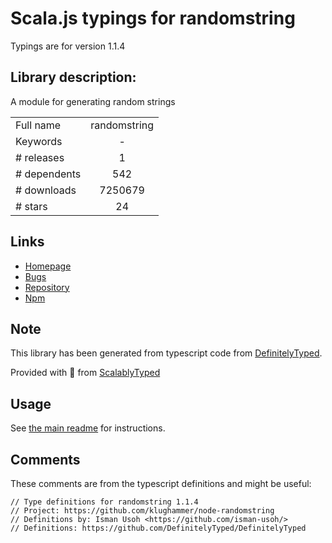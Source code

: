 
# Scala.js typings for randomstring

Typings are for version 1.1.4

## Library description:
A module for generating random strings

|                    |                 |
| ------------------ | :-------------: |
| Full name          | randomstring |
| Keywords           | - |
| # releases         | 1 |
| # dependents       | 542 |
| # downloads        | 7250679 |
| # stars            | 24 |

## Links
- [Homepage](https://github.com/klughammer/node-randomstring)
- [Bugs](https://github.com/klughammer/node-randomstring/issues)
- [Repository](https://github.com/klughammer/node-randomstring)
- [Npm](https://www.npmjs.com/package/randomstring)
    


## Note
This library has been generated from typescript code from [DefinitelyTyped](https://definitelytyped.org).

Provided with :purple_heart: from [ScalablyTyped](https://github.com/oyvindberg/ScalablyTyped)

## Usage
See [the main readme](../../readme.md) for instructions.

## Comments

These comments are from the typescript definitions and might be useful:
```
// Type definitions for randomstring 1.1.4
// Project: https://github.com/klughammer/node-randomstring
// Definitions by: Isman Usoh <https://github.com/isman-usoh/>
// Definitions: https://github.com/DefinitelyTyped/DefinitelyTyped

```

